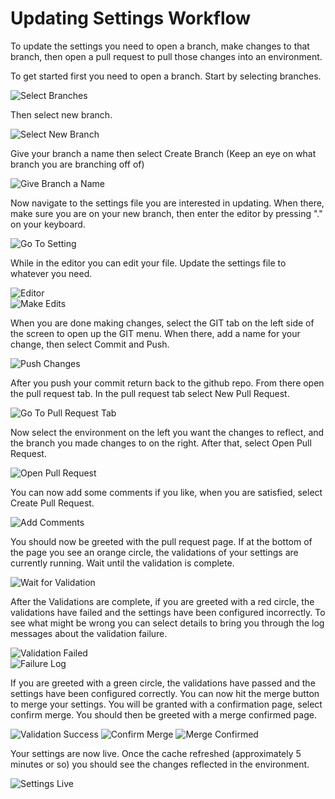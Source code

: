 # Updating Settings Workflow

To update the settings you need to open a branch, make changes to that branch, then open a pull request to pull those changes into an environment.

To get started first you need to open a branch. Start by selecting branches.

![Select Branches](./readme/select-branches.png)

Then select new branch.

![Select New Branch](./readme/select-new-branch.png)

Give your branch a name then select Create Branch (Keep an eye on what branch you are branching off of)

![Give Branch a Name](./readme/add-branch-name.png)

Now navigate to the settings file you are interested in updating. When there, make sure you are on your new branch, then enter the editor by pressing "." on your keyboard.

![Go To Setting](./readme/goto-setting.png)

While in the editor you can edit your file. Update the settings file to whatever you need.

![Editor](./readme/open-editor.png)  
![Make Edits](./readme/make-change.png)

When you are done making changes, select the GIT tab on the left side of the screen to open up the GIT menu. When there, add a name for your change, then select Commit and Push.

![Push Changes](./readme/push-commit.png)

After you push your commit return back to the github repo. From there open the pull request tab. In the pull request tab select New Pull Request.

![Go To Pull Request Tab](./readme/goto-pull-request.png)

Now select the environment on the left you want the changes to reflect, and the branch you made changes to on the right. After that, select Open Pull Request.

![Open Pull Request](./readme/open-pull-request.png)

You can now add some comments if you like, when you are satisfied, select Create Pull Request.

![Add Comments](./readme/add-comments.png)

You should now be greeted with the pull request page. If at the bottom of the page you see an orange circle, the validations of your settings are currently running. Wait until the validation is complete.

![Wait for Validation](./readme/validation-in-progress.png)

After the Validations are complete, if you are greeted with a red circle, the validations have failed and the settings have been configured incorrectly. To see what might be wrong you can select details to bring you through the log messages about the validation failure.

![Validation Failed](./readme/validation-failed.png)  
![Failure Log](./readme/failure-log.png)

If you are greeted with a green circle, the validations have passed and the settings have been configured correctly. You can now hit the merge button to merge your settings. You will be granted with a confirmation page, select confirm merge. You should then be greeted with a merge confirmed page.

![Validation Success](./readme/validation-success.png)
![Confirm Merge](./readme/confirm-merge.png)
![Merge Confirmed](./readme/merge-confirmed.png)

Your settings are now live. Once the cache refreshed (approximately 5 minutes or so) you should see the changes reflected in the environment.

![Settings Live](./readme/final.png)
